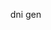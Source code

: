 
   ⠀⠀⠀⠀⠀⠀ dni gen
   ⠀⠀⠀⠀⠀ ⠀
<!--
**girlsIovemyswag/girlsIovemyswag** is a ✨ _special_ ✨ repository because its `README.md` (this file) appears on your GitHub profile.

Here are some ideas to get you started:

- 🔭 I’m currently working on ...
- 🌱 I’m currently learning ...
- 👯 I’m looking to collaborate on ...
- 🤔 I’m looking for help with ...
- 💬 Ask me about ...
- 📫 How to reach me: ...
- 😄 Pronouns: ...
- ⚡ Fun fact: ...
-->
